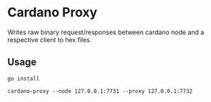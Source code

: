 # Cardano Proxy

Writes raw binary request/responses between cardano node and a respective client
to hex files.

## Usage

```
go install

cardano-proxy --node 127.0.0.1:7731 --proxy 127.0.0.1:7732
```